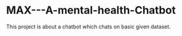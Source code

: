 # MAX---A-mental-health-Chatbot
This project is about a chatbot which chats on basic given dataset.
